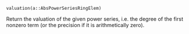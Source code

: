 ```
valuation(a::AbsPowerSeriesRingElem)
```

Return the valuation of the given power series, i.e. the degree of the first nonzero term (or the precision if it is arithmetically zero).
